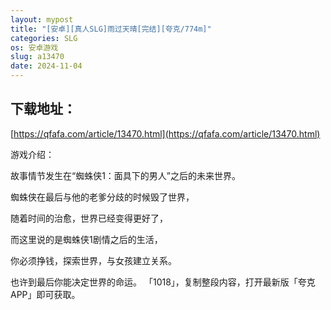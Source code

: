 ```yaml
---
layout: mypost
title: "[安卓][真人SLG]雨过天晴[完结][夸克/774m]"
categories: SLG
os: 安卓游戏
slug: a13470
date: 2024-11-04
---
```


## 下载地址：

[https://qfafa.com/article/13470.html](https://qfafa.com/article/13470.html)

游戏介绍：

故事情节发生在“蜘蛛侠1：面具下的男人”之后的未来世界。

蜘蛛侠在最后与他的老爹分歧的时候毁了世界，

随着时间的治愈，世界已经变得更好了，

而这里说的是蜘蛛侠1剧情之后的生活，

你必须挣钱，探索世界，与女孩建立关系。

也许到最后你能决定世界的命运。
「1018」，复制整段内容，打开最新版「夸克APP」即可获取。